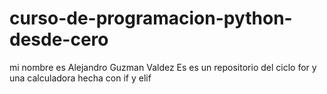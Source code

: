 # curso-de-programacion-python-desde-cero
mi nombre es Alejandro Guzman Valdez
Es es un repositorio del ciclo for y una calculadora hecha con if y elif
 
